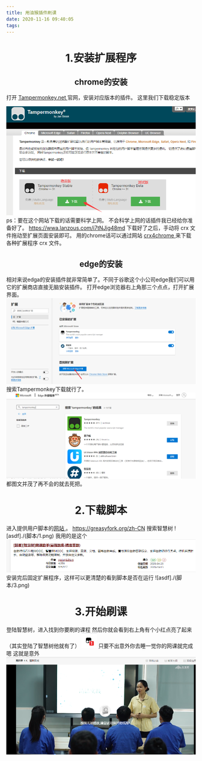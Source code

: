 ```yaml
---
title: 用油猴插件刷课
date: 2020-11-16 09:40:05
tags:
---
```

#  <center> 1.安装扩展程序 <center>
## <center> chrome的安装 <center>
打开 <a href="https://www.tampermonkey.net/" target="_blank">Tampermonkey.net </a> 官网，安装对应版本的插件。
这里我们下载稳定版本
 <!-- more -->
![jadf](./脚本/xiazai.png)
ps：要在这个网站下载的话需要科学上网。
不会科学上网的话插件我已经给你准备好了。  <a href="https://wwa.lanzous.com/i7tNJig48md" target="_blank"> https://wwa.lanzous.com/i7tNJig48md </a>
下载好了之后，手动将 crx 文件拖动至扩展页面安装即可。
用的chrome话可以通过网站 <a href="https://www.crx4chrome.com/" target="_blank"> crx4chrome </a> 来下载各种扩展程序 crx 文件。
 ##  <center> edge的安装 <center>
 相对来说edga的安装插件就非常简单了。不同于谷歌这个小公司edge我们可以用它的扩展商店直接无脑安装插件。
 打开edge浏览器右上角那三个点点，打开扩展界面。
 ![adsf](./脚本/Edge1.png)
 搜索Tampermonkey下载就行了。
![adsf](脚本/Edge2.png)
 都图文并茂了再不会的就去死把。

#  <center> 2.下载脚本 <center>
进入提供用户脚本的<a href="https://greasyfork.org/zh-CN" target="_blank">网站 </a>。
https://greasyfork.org/zh-CN
搜索智慧树
![asdf]./(脚本/1.png)
我用的是这个
![asdf](./脚本/2.png)
安装完后固定扩展程序，这样可以更清楚的看到脚本是否在运行
![asdf]./(脚本/3.png)

 # <center> 3.开始刷课 <center>
 登陆智慧树，进入找到你要刷的课程
 然后你就会看到右上角有个小红点亮了起来（其实登陆了智慧树他就有了）
 ![asdf](./脚本/4.png)
 只要不出意外你去睡一觉你的网课就完成
 嗯 这就是意外
 ![asdf](./脚本/5.png)



